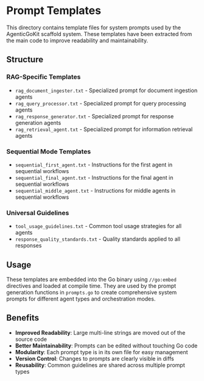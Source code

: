 # Prompt Templates

This directory contains template files for system prompts used by the AgenticGoKit scaffold system. These templates have been extracted from the main code to improve readability and maintainability.

## Structure

### RAG-Specific Templates
- `rag_document_ingester.txt` - Specialized prompt for document ingestion agents
- `rag_query_processor.txt` - Specialized prompt for query processing agents  
- `rag_response_generator.txt` - Specialized prompt for response generation agents
- `rag_retrieval_agent.txt` - Specialized prompt for information retrieval agents

### Sequential Mode Templates
- `sequential_first_agent.txt` - Instructions for the first agent in sequential workflows
- `sequential_final_agent.txt` - Instructions for the final agent in sequential workflows
- `sequential_middle_agent.txt` - Instructions for middle agents in sequential workflows

### Universal Guidelines
- `tool_usage_guidelines.txt` - Common tool usage strategies for all agents
- `response_quality_standards.txt` - Quality standards applied to all responses

## Usage

These templates are embedded into the Go binary using `//go:embed` directives and loaded at compile time. They are used by the prompt generation functions in `prompts.go` to create comprehensive system prompts for different agent types and orchestration modes.

## Benefits

- **Improved Readability**: Large multi-line strings are moved out of the source code
- **Better Maintainability**: Prompts can be edited without touching Go code
- **Modularity**: Each prompt type is in its own file for easy management
- **Version Control**: Changes to prompts are clearly visible in diffs
- **Reusability**: Common guidelines are shared across multiple prompt types